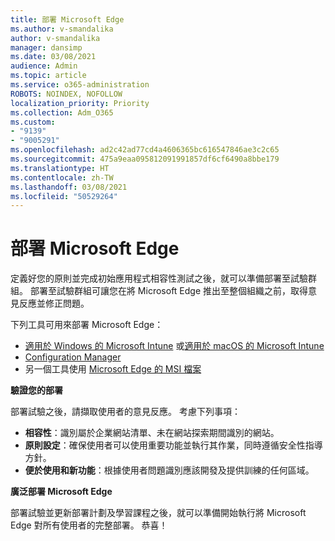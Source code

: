 ```yaml
---
title: 部署 Microsoft Edge
ms.author: v-smandalika
author: v-smandalika
manager: dansimp
ms.date: 03/08/2021
audience: Admin
ms.topic: article
ms.service: o365-administration
ROBOTS: NOINDEX, NOFOLLOW
localization_priority: Priority
ms.collection: Adm_O365
ms.custom:
- "9139"
- "9005291"
ms.openlocfilehash: ad2c42ad77cd4a4606365bc616547846ae3c2c65
ms.sourcegitcommit: 475a9eaa095812091991857df6cf6490a8bbe179
ms.translationtype: HT
ms.contentlocale: zh-TW
ms.lasthandoff: 03/08/2021
ms.locfileid: "50529264"
---
```

# <a name="deploy-microsoft-edge"></a>部署 Microsoft Edge

定義好您的原則並完成初始應用程式相容性測試之後，就可以準備部署至試驗群組。 部署至試驗群組可讓您在將 Microsoft Edge 推出至整個組織之前，取得意見反應並修正問題。

下列工具可用來部署 Microsoft Edge：

- [適用於 Windows 的 Microsoft Intune](https://docs.microsoft.com/mem/intune/apps/apps-windows-edge) 或[適用於 macOS 的 Microsoft Intune](https://docs.microsoft.com/mem/intune/apps/apps-edge-macos)
- [Configuration Manager](https://docs.microsoft.com/DeployEdge/deploy-edge-with-configuration-manager)
- 另一個工具使用 [Microsoft Edge 的 MSI 檔案](https://www.microsoft.com/edge/business/download)

**驗證您的部署**

部署試驗之後，請擷取使用者的意見反應。 考慮下列事項：
- **相容性**：識別屬於企業網站清單、未在網站探索期間識別的網站。
- **原則設定**：確保使用者可以使用重要功能並執行其作業，同時遵循安全性指導方針。
- **便於使用和新功能**：根據使用者問題識別應該開發及提供訓練的任何區域。

**廣泛部署 Microsoft Edge**

部署試驗並更新部署計劃及學習課程之後，就可以準備開始執行將 Microsoft Edge 對所有使用者的完整部署。 恭喜！


